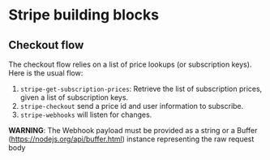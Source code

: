 # Stripe building blocks

## Checkout flow

The checkout flow relies on a list of price lookups (or subscription keys). Here is the usual flow:

1. `stripe-get-subscription-prices`: Retrieve the list of subscription prices, given a list of subscription keys.
2. `stripe-checkout` send a price id and user information to subscribe.
3. `stripe-webhooks` will listen for changes.

**WARNING**: The Webhook payload must be provided as a string or a Buffer (https://nodejs.org/api/buffer.html) instance representing the raw request body